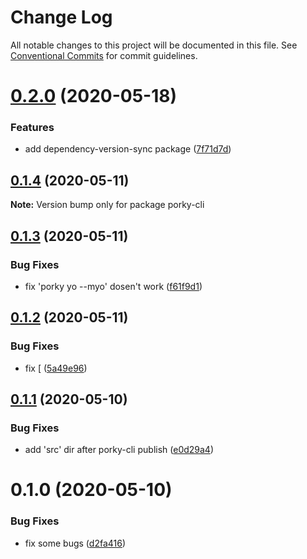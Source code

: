 # Change Log

All notable changes to this project will be documented in this file.
See [Conventional Commits](https://conventionalcommits.org) for commit guidelines.

# [0.2.0](https://github.com/porky-prince/porky-cli/compare/v0.1.4...v0.2.0) (2020-05-18)


### Features

* add dependency-version-sync package ([7f71d7d](https://github.com/porky-prince/porky-cli/commit/7f71d7d0ae3851c534c331f15da09725db146ac4))





## [0.1.4](https://github.com/porky-prince/porky-cli/compare/v0.1.3...v0.1.4) (2020-05-11)

**Note:** Version bump only for package porky-cli





## [0.1.3](https://github.com/porky-prince/porky-cli/compare/v0.1.2...v0.1.3) (2020-05-11)


### Bug Fixes

* fix 'porky yo --myo' dosen't work ([f61f9d1](https://github.com/porky-prince/porky-cli/commit/f61f9d19a0cc822fa88c061def4f289f3787a885))





## [0.1.2](https://github.com/porky-prince/porky-cli/compare/v0.1.1...v0.1.2) (2020-05-11)


### Bug Fixes

* fix [ ([5a49e96](https://github.com/porky-prince/porky-cli/commit/5a49e96711f7ca1f6deb42029a12f68a6c1fb5e7))





## [0.1.1](https://github.com/porky-prince/porky-cli/compare/v0.1.0...v0.1.1) (2020-05-10)


### Bug Fixes

* add 'src' dir after porky-cli publish ([e0d29a4](https://github.com/porky-prince/porky-cli/commit/e0d29a45ab702aa0110242cf9dbd596a9542d16e))





# 0.1.0 (2020-05-10)


### Bug Fixes

* fix some bugs ([d2fa416](https://github.com/porky-prince/porky-cli/commit/d2fa416ce6da25e85d9e95daf2022dda8135f528))
